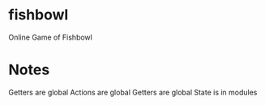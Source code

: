 # fishbowl
Online Game of Fishbowl

# Notes

Getters are global
Actions are global
Getters are global
State is in modules